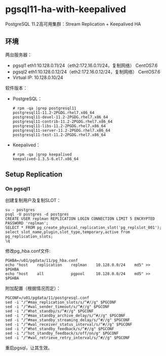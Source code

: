 # pgsql11-ha-with-keepalived
PostgreSQL 11.2高可用集群：Stream Replication + Keepalived HA

## 环境

两台服务器：

- pgsql1  eth1:10.128.0.11/24（eth2:172.16.0.11/24，复制网络） CentOS7.6
- pgsql2  eth1:10.128.0.12/24（eth2:172.16.0.12/24，复制网络） CentOS7.6
- Virtual IP: 10.128.0.10/24

软件版本：

- PostgreSQL：

    ```
    # rpm -qa |grep postgresql11
    postgresql11-11.2-2PGDG.rhel7.x86_64
    postgresql11-devel-11.2-2PGDG.rhel7.x86_64
    postgresql11-contrib-11.2-2PGDG.rhel7.x86_64
    postgresql11-libs-11.2-2PGDG.rhel7.x86_64
    postgresql11-server-11.2-2PGDG.rhel7.x86_64
    postgresql11-test-11.2-2PGDG.rhel7.x86_64
    ```

- Keepalived：

    ```
    # rpm -qa |grep keepalived
    keepalived-1.3.5-6.el7.x86_64
    ```

## Setup Replication

### On pgsql1

创建复制用户及复制SLOT：

    su - postgres
    psql -U postgres -d postgres
    CREATE USER replman REPLICATION LOGIN CONNECTION LIMIT 5 ENCRYPTED PASSWORD 'replman';
    SELECT * FROM pg_create_physical_replication_slot('pg_replslot_001');
    select slot_name,plugin,slot_type,temporary,active from pg_replication_slots;
    \q

修改pg_hba.conf文件:

    PGHBA=/u01/pgdata/11/pg_hba.conf
    echo "host    replication    replman    10.128.0.0/24    md5" >> $PGHBA
    echo "host    all            pgpool     10.128.0.0/24    md5" >> $PGHBA

附加配置（根据情况而定）：

    PGCONF=/u01/pgdata/11/postgresql.conf
    sed -i "/^#max_replication_slots/s/^#//g" $PGCONF
    sed -i "/^#wal_sender_timeout/s/^#//g" $PGCONF
    sed -i "/^#hot_standby/s/^#//g" $PGCONF
    sed -i "/^#max_standby_archive_delay/s/^#//g" $PGCONF
    sed -i "/^#max_standby_streaming_delay/s/^#//g" $PGCONF
    sed -i "/^#wal_receiver_status_interval/s/^#//g" $PGCONF
    sed -i "/^#hot_standby_feedback/s/^#//g" $PGCONF
    sed -i "/^hot_standby_feedback/s/off/on/g" $PGCONF
    sed -i "/^#wal_retrieve_retry_interval/s/^#//g" $PGCONF

重启pgsql，让其生效。






